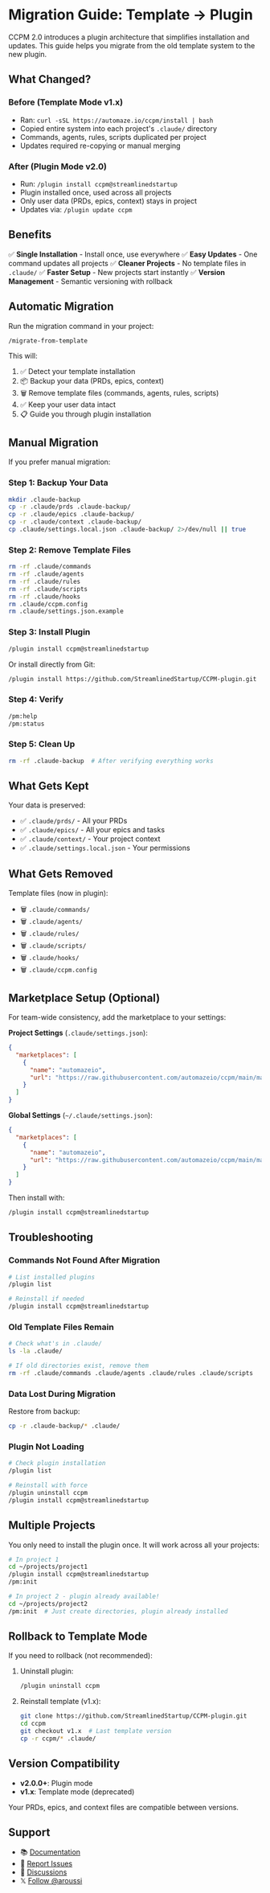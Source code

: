 # Migration Guide: Template → Plugin

CCPM 2.0 introduces a plugin architecture that simplifies installation and updates. This guide helps you migrate from the old template system to the new plugin.

## What Changed?

### Before (Template Mode v1.x)
- Ran: `curl -sSL https://automaze.io/ccpm/install | bash`
- Copied entire system into each project's `.claude/` directory
- Commands, agents, rules, scripts duplicated per project
- Updates required re-copying or manual merging

### After (Plugin Mode v2.0)
- Run: `/plugin install ccpm@streamlinedstartup`
- Plugin installed once, used across all projects
- Only user data (PRDs, epics, context) stays in project
- Updates via: `/plugin update ccpm`

## Benefits

✅ **Single Installation** - Install once, use everywhere
✅ **Easy Updates** - One command updates all projects
✅ **Cleaner Projects** - No template files in `.claude/`
✅ **Faster Setup** - New projects start instantly
✅ **Version Management** - Semantic versioning with rollback

## Automatic Migration

Run the migration command in your project:

```bash
/migrate-from-template
```

This will:
1. ✅ Detect your template installation
2. 📦 Backup your data (PRDs, epics, context)
3. 🗑️ Remove template files (commands, agents, rules, scripts)
4. ✅ Keep your user data intact
5. 📋 Guide you through plugin installation

## Manual Migration

If you prefer manual migration:

### Step 1: Backup Your Data

```bash
mkdir .claude-backup
cp -r .claude/prds .claude-backup/
cp -r .claude/epics .claude-backup/
cp -r .claude/context .claude-backup/
cp .claude/settings.local.json .claude-backup/ 2>/dev/null || true
```

### Step 2: Remove Template Files

```bash
rm -rf .claude/commands
rm -rf .claude/agents
rm -rf .claude/rules
rm -rf .claude/scripts
rm -rf .claude/hooks
rm .claude/ccpm.config
rm .claude/settings.json.example
```

### Step 3: Install Plugin

```bash
/plugin install ccpm@streamlinedstartup
```

Or install directly from Git:

```bash
/plugin install https://github.com/StreamlinedStartup/CCPM-plugin.git
```

### Step 4: Verify

```bash
/pm:help
/pm:status
```

### Step 5: Clean Up

```bash
rm -rf .claude-backup  # After verifying everything works
```

## What Gets Kept

Your data is preserved:
- ✅ `.claude/prds/` - All your PRDs
- ✅ `.claude/epics/` - All your epics and tasks
- ✅ `.claude/context/` - Your project context
- ✅ `.claude/settings.local.json` - Your permissions

## What Gets Removed

Template files (now in plugin):
- 🗑️ `.claude/commands/`
- 🗑️ `.claude/agents/`
- 🗑️ `.claude/rules/`
- 🗑️ `.claude/scripts/`
- 🗑️ `.claude/hooks/`
- 🗑️ `.claude/ccpm.config`

## Marketplace Setup (Optional)

For team-wide consistency, add the marketplace to your settings:

**Project Settings** (`.claude/settings.json`):
```json
{
  "marketplaces": [
    {
      "name": "automazeio",
      "url": "https://raw.githubusercontent.com/automazeio/ccpm/main/marketplace/marketplace.json"
    }
  ]
}
```

**Global Settings** (`~/.claude/settings.json`):
```json
{
  "marketplaces": [
    {
      "name": "automazeio",
      "url": "https://raw.githubusercontent.com/automazeio/ccpm/main/marketplace/marketplace.json"
    }
  ]
}
```

Then install with:
```bash
/plugin install ccpm@streamlinedstartup
```

## Troubleshooting

### Commands Not Found After Migration

```bash
# List installed plugins
/plugin list

# Reinstall if needed
/plugin install ccpm@streamlinedstartup
```

### Old Template Files Remain

```bash
# Check what's in .claude/
ls -la .claude/

# If old directories exist, remove them
rm -rf .claude/commands .claude/agents .claude/rules .claude/scripts
```

### Data Lost During Migration

Restore from backup:
```bash
cp -r .claude-backup/* .claude/
```

### Plugin Not Loading

```bash
# Check plugin installation
/plugin list

# Reinstall with force
/plugin uninstall ccpm
/plugin install ccpm@streamlinedstartup
```

## Multiple Projects

You only need to install the plugin once. It will work across all your projects:

```bash
# In project 1
cd ~/projects/project1
/plugin install ccpm@streamlinedstartup
/pm:init

# In project 2 - plugin already available!
cd ~/projects/project2
/pm:init  # Just create directories, plugin already installed
```

## Rollback to Template Mode

If you need to rollback (not recommended):

1. Uninstall plugin:
   ```bash
   /plugin uninstall ccpm
   ```

2. Reinstall template (v1.x):
   ```bash
   git clone https://github.com/StreamlinedStartup/CCPM-plugin.git
   cd ccpm
   git checkout v1.x  # Last template version
   cp -r ccpm/* .claude/
   ```

## Version Compatibility

- **v2.0.0+**: Plugin mode
- **v1.x**: Template mode (deprecated)

Your PRDs, epics, and context files are compatible between versions.

## Support

- 📚 [Documentation](https://github.com/StreamlinedStartup/CCPM-plugin)
- 🐛 [Report Issues](https://github.com/StreamlinedStartup/CCPM-plugin/issues)
- 💬 [Discussions](https://github.com/StreamlinedStartup/CCPM-plugin/discussions)
- 𝕏 [Follow @aroussi](https://x.com/aroussi)
